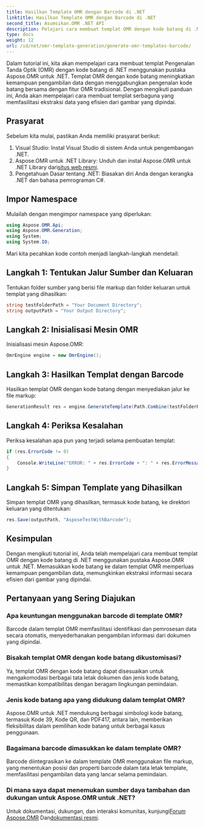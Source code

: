 ```yaml
---
title: Hasilkan Template OMR dengan Barcode di .NET
linktitle: Hasilkan Template OMR dengan Barcode di .NET
second_title: Asumsikan.OMR .NET API
description: Pelajari cara membuat templat OMR dengan kode batang di .NET menggunakan Aspose.OMR untuk .NET. Sederhanakan ekstraksi data dari gambar yang dipindai dengan integrasi kode batang!
type: docs
weight: 12
url: /id/net/omr-template-generation/generate-omr-templates-barcode/
---
```

Dalam tutorial ini, kita akan mempelajari cara membuat templat Pengenalan Tanda Optik (OMR) dengan kode batang di .NET menggunakan pustaka Aspose.OMR untuk .NET. Templat OMR dengan kode batang meningkatkan kemampuan pengambilan data dengan menggabungkan pengenalan kode batang bersama dengan fitur OMR tradisional. Dengan mengikuti panduan ini, Anda akan mempelajari cara membuat templat serbaguna yang memfasilitasi ekstraksi data yang efisien dari gambar yang dipindai.
## Prasyarat
Sebelum kita mulai, pastikan Anda memiliki prasyarat berikut:
1. Visual Studio: Instal Visual Studio di sistem Anda untuk pengembangan .NET.
2.  Aspose.OMR untuk .NET Library: Unduh dan instal Aspose.OMR untuk .NET Library dari[situs web resmi](https://releases.aspose.com/omr/net/).
3. Pengetahuan Dasar tentang .NET: Biasakan diri Anda dengan kerangka .NET dan bahasa pemrograman C#.
## Impor Namespace
Mulailah dengan mengimpor namespace yang diperlukan:
```csharp
using Aspose.OMR.Api;
using Aspose.OMR.Generation;
using System;
using System.IO;
```
Mari kita pecahkan kode contoh menjadi langkah-langkah mendetail:
## Langkah 1: Tentukan Jalur Sumber dan Keluaran
Tentukan folder sumber yang berisi file markup dan folder keluaran untuk templat yang dihasilkan:
```csharp
string testFolderPath = "Your Document Directory";
string outputPath = "Your Output Directory";
```
## Langkah 2: Inisialisasi Mesin OMR
Inisialisasi mesin Aspose.OMR:
```csharp
OmrEngine engine = new OmrEngine();
```
## Langkah 3: Hasilkan Templat dengan Barcode
Hasilkan templat OMR dengan kode batang dengan menyediakan jalur ke file markup:
```csharp
GenerationResult res = engine.GenerateTemplate(Path.Combine(testFolderPath, "AsposeTestWithBarcode.txt"));
```
## Langkah 4: Periksa Kesalahan
Periksa kesalahan apa pun yang terjadi selama pembuatan templat:
```csharp
if (res.ErrorCode != 0)
{
    Console.WriteLine("ERROR: " + res.ErrorCode + ": " + res.ErrorMessage);
}
```
## Langkah 5: Simpan Template yang Dihasilkan
Simpan templat OMR yang dihasilkan, termasuk kode batang, ke direktori keluaran yang ditentukan:
```csharp
res.Save(outputPath, "AsposeTestWithBarcode");
```
## Kesimpulan
Dengan mengikuti tutorial ini, Anda telah mempelajari cara membuat templat OMR dengan kode batang di .NET menggunakan pustaka Aspose.OMR untuk .NET. Memasukkan kode batang ke dalam templat OMR memperluas kemampuan pengambilan data, memungkinkan ekstraksi informasi secara efisien dari gambar yang dipindai.
## Pertanyaan yang Sering Diajukan
### Apa keuntungan menggunakan barcode di template OMR?
Barcode dalam templat OMR memfasilitasi identifikasi dan pemrosesan data secara otomatis, menyederhanakan pengambilan informasi dari dokumen yang dipindai.
### Bisakah templat OMR dengan kode batang dikustomisasi?
Ya, templat OMR dengan kode batang dapat disesuaikan untuk mengakomodasi berbagai tata letak dokumen dan jenis kode batang, memastikan kompatibilitas dengan beragam lingkungan pemindaian.
### Jenis kode batang apa yang didukung dalam templat OMR?
Aspose.OMR untuk .NET mendukung berbagai simbologi kode batang, termasuk Kode 39, Kode QR, dan PDF417, antara lain, memberikan fleksibilitas dalam pemilihan kode batang untuk berbagai kasus penggunaan.
### Bagaimana barcode dimasukkan ke dalam template OMR?
Barcode diintegrasikan ke dalam template OMR menggunakan file markup, yang menentukan posisi dan properti barcode dalam tata letak template, memfasilitasi pengambilan data yang lancar selama pemindaian.
### Di mana saya dapat menemukan sumber daya tambahan dan dukungan untuk Aspose.OMR untuk .NET?
 Untuk dokumentasi, dukungan, dan interaksi komunitas, kunjungi[Forum Aspose.OMR](https://forum.aspose.com/c/omr/38) Dan[dokumentasi resmi](https://reference.aspose.com/omr/net/).